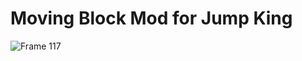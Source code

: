 # Moving Block Mod for Jump King

![Frame 117](https://github.com/user-attachments/assets/182d127d-51ee-4528-9697-e755f89933e8)
